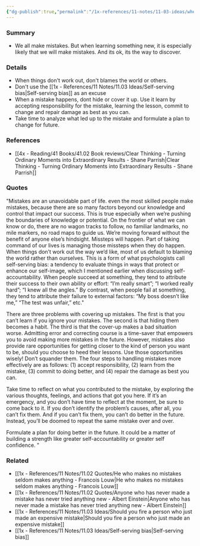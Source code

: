 ```yaml
---
{"dg-publish":true,"permalink":"/1x-references/11-notes/11-03-ideas/when-pushing-boundaries-mistakes-are-inevitable/","title":"When pushing boundaries, mistakes are inevitable","created":"2023-12-22T19:30:17.000+03:00","updated":"2024-02-14T20:18:20.610+03:00"}
---
```



### Summary
- We all make mistakes. But when learning something new, it is especially likely that we will make mistakes. And its ok, its the way to discover.

### Details
- When things don't work out, don't blames the world or others. 
- Don't use the [[1x - References/11 Notes/11.03 Ideas/Self-serving bias\|Self-serving bias]] as an excuse
- When a mistake happens, dont hide or cover it up. Use it learn by accepting responsibility for the mistake, learning the lesson, commit to change and repair damage as best as you can.
- Take time to analyze what led up to the mistake and formulate a plan to change for future.

### References
- [[4x - Reading/41 Books/41.02 Book reviews/Clear Thinking - Turning Ordinary Moments into Extraordinary Results - Shane  Parrish\|Clear Thinking - Turning Ordinary Moments into Extraordinary Results - Shane  Parrish]]

### Quotes
"Mistakes are an unavoidable part of life. even the most skilled people make mistakes, because there are so many factors beyond our knowledge and control that impact our success. This is true especially when we’re pushing the boundaries of knowledge or potential. On the frontier of what we can know or do, there are no wagon tracks to follow, no familiar landmarks, no mile markers, no road maps to guide us. We’re moving forward without the benefit of anyone else’s hindsight. Missteps will happen. Part of taking command of our lives is managing those missteps when they do happen. When things don’t work out the way we’d like, most of us default to blaming the world rather than ourselves. This is a form of what psychologists call self-serving bias: a tendency to evaluate things in ways that protect or enhance our self-image, which I mentioned earlier when discussing self-accountability. When people succeed at something, they tend to attribute their success to their own ability or effort: “I’m really smart”; “I worked really hard”; “I knew all the angles.” By contrast, when people fail at something, they tend to attribute their failure to external factors: “My boss doesn’t like me,” “The test was unfair,” etc."

There are three problems with covering up mistakes. The first is that you
can’t learn if you ignore your mistakes. The second is that hiding them becomes a habit. The third is that the cover-up makes a bad situation worse. Admitting error and correcting course is a time-saver that empowers you to avoid making more mistakes in the future. However, mistakes also provide rare opportunities for getting closer to the kind of person you want to be, should you choose to heed their lessons. Use those opportunities wisely! Don’t squander them. The four steps to handling mistakes more effectively are as follows: (1)
accept responsibility, (2) learn from the mistake, (3) commit to doing better, and (4) repair the damage as best you can.

Take time to reflect on what you contributed to the mistake, by exploring the various thoughts, feelings, and actions that got you here. If it’s an emergency, and you don’t have time to reflect at the moment, be sure to come back to it. If you don’t identify the problem’s causes, after all, you can’t fix them. And if you can’t fix them, you can’t do better in the future. Instead, you’ll be doomed to repeat the same mistake over and over.

Formulate a plan for doing better in the future. It could be a matter of building a strength like greater self-accountability or greater self confidence. "

### Related
- [[1x - References/11 Notes/11.02 Quotes/He who makes no mistakes seldom makes anything - Francois Louw\|He who makes no mistakes seldom makes anything - Francois Louw]]
- [[1x - References/11 Notes/11.02 Quotes/Anyone who has never made a mistake has never tried anything new - Albert Einstein\|Anyone who has never made a mistake has never tried anything new - Albert Einstein]]
- [[1x - References/11 Notes/11.03 Ideas/Should you fire a person who just made an expensive mistake\|Should you fire a person who just made an expensive mistake]]
- [[1x - References/11 Notes/11.03 Ideas/Self-serving bias\|Self-serving bias]]